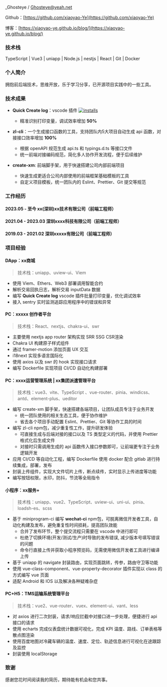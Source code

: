 _Ghosteye / <Ghosteye@yeah.net>

Github：[https://github.com/xiaoyao-Ye](https://github.com/xiaoyao-Ye)

博客：[https://xiaoyao-ye.github.io/blog/](https://xiaoyao-ye.github.io/blog/)

### 技术栈

TypeScript | Vue3 | uniapp | Node.js | nestjs | React | Git | Docker

### 个人简介

拥抱前后端技术，思维开放，乐于学习分享，已开源项目实践中的一些工具。

### 技术成果

- **Quick Create log**：vscode 插件 [![installs](https://img.shields.io/visual-studio-marketplace/azure-devops/installs/total/ghosteye.vs-quick-log?label=Installs)](https://marketplace.visualstudio.com/items?itemName=ghosteye.vs-quick-log)
  - 精准识别打印变量，调试效率增加 **50%**

- **zl-cli**：一个生成接口函数的工具，支持团队内5大项目自动生成 api 函数，对接接口效率增加 **100%**
  - 根据 openAPI 规范生成 api.ts 和 typings.d.ts 等接口文件
  - 统一前端对接编码规范，简化多人协作开发流程，便于后续维护

- **create-xm**: 前端脚手架，用于快速搭建公司内部前端项目
  - 快速生成更适合公司内部使用的前端框架基础模板的工具
  - 自定义项目模板，统一团队内的 Eslint、Prettier、Git 提交等规范

### 工作经历

#### 2023.05 - 至今  xx(深圳)xx技术有限公司（前端工程师）

#### 2021.04 - 2023.03  深圳xxxx科技有限公司（前端工程师）

#### 2019.03 - 2021.02  深圳xxxxx有限公司（前端工程师）

### 项目经验

#### DApp：xx商城

> 技术栈：uniapp、uview-ui、Viem

- 使用 Viem、Ethers、Web3 部署调用智能合约
- 解析交易回执日志，解析交易 inputData 数据
- 编写 **Quick Create log** vscode 插件批量打印变量，优化调试效率
- 接入 sentry 实时监测追踪应用程序中的错误和异常

#### PC：xxxxx 创作者平台

> 技术栈：React、nextjs、chakra-ui、swr

- 主要使用 nextjs app router 架构实现 SRR SSG CSR渲染
- Chakra UI 构建原子样式组件
- 通过 framer-motion 添加页面 UX 交互
- i18next 实现多语言国际化
- 使用 axios 以及 swr 的 hook 实现接口请求
- 编写 Dockerfile 实现项目 CI/CD 自动化构建部署

#### PC：xxxx运营管理系统  | xx集团派遣管理平台

> 技术栈：vue3、vite、TypeScript 、vue-router、pinia、windicss、antd、element-plus、ueditor

- 编写 create-xm 脚手架，快速搭建各端项目，让团队成员专注于业务开发
  - 统一团队使用的相关生态工具，便于协作维护
  - 省去各个项目手动配置 Eslint、Prettier、Git 等协作工具的时间
- 编写 zl-cli npm包，减少重复性工作，提升研发体验
  - 可直接生成与后端对接的接口以及 TS 类型定义的代码，并使用 Prettier 格式化后生成文件
  - 对接时只需调用生成的 api 函数传入接口参数即可，让前端更专注于业务逻辑开发
- 应用 CI/CD 等自动化工程，编写 Dockerfile 使用 docker 配合 gitlab 进行持续集成，部署，发布
- 封装上传组件，实现大文件切片上传，断点续传，实时显示上传进度等功能
- 编写按钮权限，水印，防抖，节流等全局指令

#### 小程序：xx服务+

> 技术栈：uniapp、vue2、TypeScript、uview-ui、uni-ui、pinia、loadsh-es、scss

- 基于 miniprogram-ci 编写 **wechat-ci** npm包，可脱离微信开发者工具，自动化构建及发布，避免重复性时间损耗，提高团队效能
  - 合并了发布环节，整个提交流程只需要在 vscode 中进行即可
  - 杜绝了切换环境(开发/测试/生产)时导致的发布错误, 减少版本号填写错误的问题
  - 命令行直接上传并获取小程序预览码，无需使用微信开发者工具进行编译上传
- 基于 uniapp 的 navigate 封装路由，实现页面跳转，传参，路由守卫等功能
- 使用 vue-class-component、vue-property-decorator 插件实现以 class 的方式编写 vue 页面
- 适配 Android 和 IOS 以及解决各种疑难杂症

#### PC+H5：TMS运输系统管理平台

> 技术栈：vue2、vue-router、vuex、element-ui、vant、less

- 对 axios 进行二次封装，请求/响应拦截中对接口进一步处理，便捷进行 api 接口的请求
- 使用 echarts 完成仪表盘统计数据可视化，完成 KPI 温度、路线、订单表格等散点图渲染
- 使用百度地图对冷藏车辆的温度、速度、定位、轨迹信息进行可视化在途跟踪及监控
- 封装使用 localStorage

### 致谢

感谢您花时间阅读我的简历，期待能有机会和您共事。
